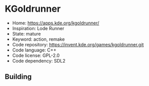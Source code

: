 # KGoldrunner

- Home: https://apps.kde.org/kgoldrunner/
- Inspiration: Lode Runner
- State: mature
- Keyword: action, remake
- Code repository: https://invent.kde.org/games/kgoldrunner.git
- Code language: C++
- Code license: GPL-2.0
- Code dependency: SDL2

## Building
